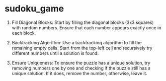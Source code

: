 # sudoku_game


1. Fill Diagonal Blocks: Start by filling the diagonal blocks (3x3 squares) with random numbers. Ensure that each number appears exactly once in each block.

2. Backtracking Algorithm: Use a backtracking algorithm to fill the remaining empty cells. Start from the top-left cell and recursively try different numbers until a solution is found.

3. Ensure Uniqueness: To ensure the puzzle has a unique solution, try removing numbers one by one and checking if the puzzle still has a unique solution. If it does, remove the number, otherwise, leave it.
